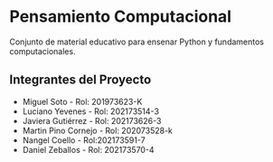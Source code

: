 # Pensamiento Computacional

Conjunto de material educativo para ensenar Python y fundamentos computacionales.

## Integrantes del Proyecto

* Miguel Soto - Rol: 201973623-K
* Luciano Yevenes - Rol: 202173514-3
* Javiera Gutiérrez - Rol: 202173626-3
* Martin Pino Cornejo - Rol: 202073528-k
* Nangel Coello - Rol:202173591-7
* Daniel Zeballos - Rol: 202173570-4
